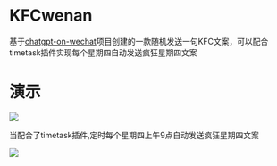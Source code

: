 # KFCwenan
基于[chatgpt-on-wechat](https://github.com/zhayujie/chatgpt-on-wechat)项目创建的一款随机发送一句KFC文案，可以配合timetask插件实现每个星期四自动发送疯狂星期四文案
# 演示
![](https://github.com/He0607/KFCwenan/blob/main/%E6%AD%A3%E5%B8%B8%E7%89%88.png)

当配合了timetask插件,定时每个星期四上午9点自动发送疯狂星期四文案

![](https://github.com/He0607/KFCwenan/blob/main/%E8%BF%9B%E9%98%B6%E7%89%88.png)

